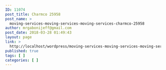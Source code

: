 ```yaml
---
ID: 11074
post_title: Charmco 25958
post_name: >
  moving-services-moving-services-moving-services-charmco-25958
author: mrgabonijeff@gmail.com
post_date: 2018-03-28 01:49:43
layout: page
link: >
  http://localhost/wordpress/moving-services-moving-services-moving-services-charmco-25958/
published: true
tags: [ ]
categories: [ ]
---
```

